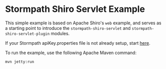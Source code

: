 Stormpath Shiro Servlet Example
===============================

This simple example is based on Apache Shiro's `web` example, and serves as a starting point to introduce the `stormpath-shiro-servlet` and `stormpath-shiro-servlet-plugin` modules.

If your Stormpath apiKey.properties file is not already setup, start [here](../README.md).

To run the example, use the following Apache Maven command:
```
mvn jetty:run
```